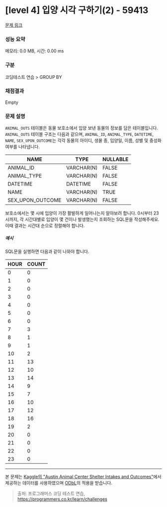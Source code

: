 # [level 4] 입양 시각 구하기(2) - 59413 

[문제 링크](https://school.programmers.co.kr/learn/courses/30/lessons/59413) 

### 성능 요약

메모리: 0.0 MB, 시간: 0.00 ms

### 구분

코딩테스트 연습 > GROUP BY

### 채점결과

Empty

### 문제 설명

<p><code>ANIMAL_OUTS</code> 테이블은 동물 보호소에서 입양 보낸 동물의 정보를 담은 테이블입니다. <code>ANIMAL_OUTS</code> 테이블 구조는 다음과 같으며, <code>ANIMAL_ID</code>, <code>ANIMAL_TYPE</code>, <code>DATETIME</code>, <code>NAME</code>, <code>SEX_UPON_OUTCOME</code>는 각각 동물의 아이디, 생물 종, 입양일, 이름, 성별 및 중성화 여부를 나타냅니다.</p>
<table class="table">
        <thead><tr>
<th>NAME</th>
<th>TYPE</th>
<th>NULLABLE</th>
</tr>
</thead>
        <tbody><tr>
<td>ANIMAL_ID</td>
<td>VARCHAR(N)</td>
<td>FALSE</td>
</tr>
<tr>
<td>ANIMAL_TYPE</td>
<td>VARCHAR(N)</td>
<td>FALSE</td>
</tr>
<tr>
<td>DATETIME</td>
<td>DATETIME</td>
<td>FALSE</td>
</tr>
<tr>
<td>NAME</td>
<td>VARCHAR(N)</td>
<td>TRUE</td>
</tr>
<tr>
<td>SEX_UPON_OUTCOME</td>
<td>VARCHAR(N)</td>
<td>FALSE</td>
</tr>
</tbody>
      </table>
<p>보호소에서는 몇 시에 입양이 가장 활발하게 일어나는지 알아보려 합니다. 0시부터 23시까지, 각 시간대별로 입양이 몇 건이나 발생했는지 조회하는 SQL문을 작성해주세요. 이때 결과는 시간대 순으로 정렬해야 합니다.</p>

<h5>예시</h5>

<p>SQL문을 실행하면 다음과 같이 나와야 합니다.</p>
<table class="table">
        <thead><tr>
<th>HOUR</th>
<th>COUNT</th>
</tr>
</thead>
        <tbody><tr>
<td>0</td>
<td>0</td>
</tr>
<tr>
<td>1</td>
<td>0</td>
</tr>
<tr>
<td>2</td>
<td>0</td>
</tr>
<tr>
<td>3</td>
<td>0</td>
</tr>
<tr>
<td>4</td>
<td>0</td>
</tr>
<tr>
<td>5</td>
<td>0</td>
</tr>
<tr>
<td>6</td>
<td>0</td>
</tr>
<tr>
<td>7</td>
<td>3</td>
</tr>
<tr>
<td>8</td>
<td>1</td>
</tr>
<tr>
<td>9</td>
<td>1</td>
</tr>
<tr>
<td>10</td>
<td>2</td>
</tr>
<tr>
<td>11</td>
<td>13</td>
</tr>
<tr>
<td>12</td>
<td>10</td>
</tr>
<tr>
<td>13</td>
<td>14</td>
</tr>
<tr>
<td>14</td>
<td>9</td>
</tr>
<tr>
<td>15</td>
<td>7</td>
</tr>
<tr>
<td>16</td>
<td>10</td>
</tr>
<tr>
<td>17</td>
<td>12</td>
</tr>
<tr>
<td>18</td>
<td>16</td>
</tr>
<tr>
<td>19</td>
<td>2</td>
</tr>
<tr>
<td>20</td>
<td>0</td>
</tr>
<tr>
<td>21</td>
<td>0</td>
</tr>
<tr>
<td>22</td>
<td>0</td>
</tr>
<tr>
<td>23</td>
<td>0</td>
</tr>
</tbody>
      </table>
<hr>

<p>본 문제는 <a href="https://www.kaggle.com/aaronschlegel/austin-animal-center-shelter-intakes-and-outcomes" target="_blank" rel="noopener">Kaggle의 "Austin Animal Center Shelter Intakes and Outcomes"</a>에서 제공하는 데이터를 사용하였으며 <a href="https://opendatacommons.org/licenses/odbl/1.0/" target="_blank" rel="noopener">ODbL</a>의 적용을 받습니다.</p>


> 출처: 프로그래머스 코딩 테스트 연습, https://programmers.co.kr/learn/challenges